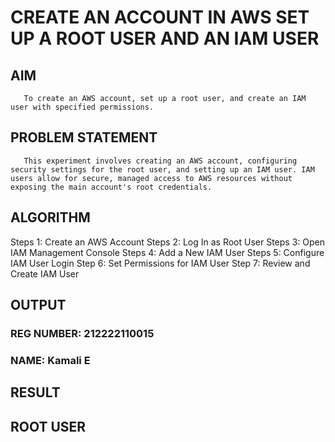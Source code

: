  # CREATE AN  ACCOUNT IN AWS SET UP A ROOT USER AND AN IAM USER 
  ## AIM
       To create an AWS account, set up a root user, and create an IAM user with specified permissions.
## PROBLEM STATEMENT
       This experiment involves creating an AWS account, configuring security settings for the root user, and setting up an IAM user. IAM users allow for secure, managed access to AWS resources without exposing the main account's root credentials.

## ALGORITHM
 Steps 1:  Create an AWS Account
 Steps 2:  Log In as Root User
 Steps 3:  Open IAM Management Console
 Steps 4:  Add a New IAM User
 Steps 5:  Configure IAM User Login
 Step 6:   Set Permissions for IAM User
 Step 7:   Review and Create IAM User

## OUTPUT
### REG NUMBER: 212222110015
### NAME: Kamali E

## RESULT
## ROOT USER







  


